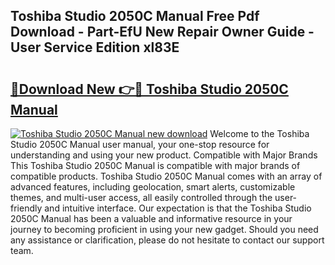 ## Toshiba Studio 2050C Manual Free Pdf Download - Part-EfU New Repair Owner Guide - User Service Edition xl83E

# <h2><a href="http://bc76797.oget.top/?id=Toshiba+Studio+2050C+Manual">🔗Download New 👉🔴 Toshiba Studio 2050C Manual</a></h2>

[![Toshiba Studio 2050C Manual new download](https://i.imgur.com/5g1atiW.png)](http://bc76797.oget.top/?id=Toshiba+Studio+2050C+Manual)
Welcome to the Toshiba Studio 2050C Manual user manual, your one-stop resource for understanding and using your new product. Compatible with Major Brands This Toshiba Studio 2050C Manual is compatible with major brands of compatible products. Toshiba Studio 2050C Manual comes with an array of advanced features, including geolocation, smart alerts, customizable themes, and multi-user access, all easily controlled through the user-friendly and intuitive interface. Our expectation is that the Toshiba Studio 2050C Manual has been a valuable and informative resource in your journey to becoming proficient in using your new gadget. Should you need any assistance or clarification, please do not hesitate to contact our support team.
